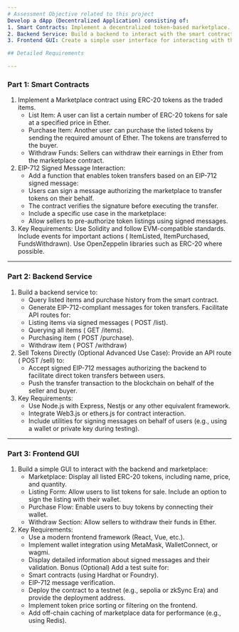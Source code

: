 ```yaml
---
# Assessment Objective related to this project
Develop a dApp (Decentralized Application) consisting of:
1. Smart Contracts: Implement a decentralized token-based marketplace.
2. Backend Service: Build a backend to interact with the smart contracts and manage EIP-712 signatures.
3. Frontend GUI: Create a simple user interface for interacting with the marketplace.

## Detailed Requirements

---
```


### Part 1: Smart Contracts

1. Implement a Marketplace contract using ERC-20 tokens as the traded items.
    - List Item: A user can list a certain number of ERC-20 tokens for sale at a specified price in Ether.
    - Purchase Item: Another user can purchase the listed tokens by sending the required amount of Ether. The tokens are transferred to
      the buyer.
    - Withdraw Funds: Sellers can withdraw their earnings in Ether from the marketplace contract.
2. EIP-712 Signed Message Interaction:
    - Add a function that enables token transfers based on an EIP-712 signed message:
    - Users can sign a message authorizing the marketplace to transfer tokens on their behalf.
    - The contract verifies the signature before executing the transfer.
    - Include a specific use case in the marketplace:
    - Allow sellers to pre-authorize token listings using signed messages.
3. Key Requirements:
   Use Solidity and follow EVM-compatible standards.
   Include events for important actions ( ItemListed, ItemPurchased, FundsWithdrawn).
   Use OpenZeppelin libraries such as ERC-20 where possible.
---
### Part 2: Backend Service

1. Build a backend service to:
    - Query listed items and purchase history from the smart contract.
    - Generate EIP-712-compliant messages for token transfers.
      Facilitate API routes for:
    - Listing items via signed messages ( POST /list).
    - Querying all items ( GET /items).
    - Purchasing item ( POST /purchase).
    - Withdraw item ( POST /withdraw)
2. Sell Tokens Directly (Optional Advanced Use Case):
   Provide an API route ( POST /sell) to:
    - Accept signed EIP-712 messages authorizing the backend to facilitate direct token transfers between users.
    - Push the transfer transaction to the blockchain on behalf of the seller and buyer.
3. Key Requirements:
    - Use Node.js with Express, Nestjs or any other equivalent framework.
    - Integrate Web3.js or ethers.js for contract interaction.
    - Include utilities for signing messages on behalf of users (e.g., using a wallet or private key during testing).
---
### Part 3: Frontend GUI
1. Build a simple GUI to interact with the backend and marketplace:
    - Marketplace: Display all listed ERC-20 tokens, including name, price, and quantity.
    - Listing Form: Allow users to list tokens for sale. Include an option to sign the listing with their wallet.
    - Purchase Flow: Enable users to buy tokens by connecting their wallet.
    - Withdraw Section: Allow sellers to withdraw their funds in Ether.
2. Key Requirements:
    - Use a modern frontend framework (React, Vue, etc.).
    - Implement wallet integration using MetaMask, WalletConnect, or wagmi.
    - Display detailed information about signed messages and their validation.
      Bonus (Optional)
      Add a test suite for:
    - Smart contracts (using Hardhat or Foundry).
    - EIP-712 message verification.
    - Deploy the contract to a testnet (e.g., sepolia or zkSync Era) and provide the deployment address.
    - Implement token price sorting or filtering on the frontend.
    - Add off-chain caching of marketplace data for performance (e.g., using Redis).

